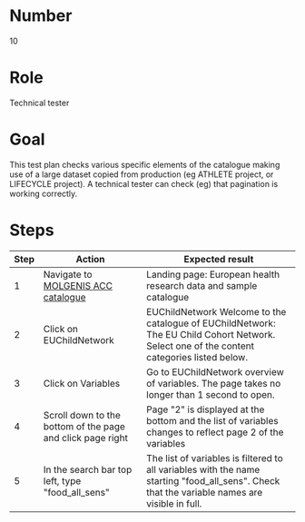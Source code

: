 # Number
10

# Role
Technical tester

# Goal
This test plan checks various specific elements of the catalogue making use of a large dataset copied from production (eg ATHLETE project, or LIFECYCLE project).  A technical tester can check (eg) that pagination is working correctly.

# Steps
| Step | Action | Expected result |
| -----| -------| ----------------|
1| Navigate to [MOLGENIS ACC catalogue](https://data-catalogue-acc.molgeniscloud.org/catalogue/ssr-catalogue) | Landing page: European health research data and sample catalogue
2|Click on EUChildNetwork|EUChildNetwork Welcome to the catalogue of EUChildNetwork: The EU Child Cohort Network. Select one of the content categories listed below.
3|Click on Variables|Go to EUChildNetwork overview of variables. The page takes no longer than 1 second to open.
4|Scroll down to the bottom of the page and click page right|Page "2" is displayed at the bottom and the list of variables changes to reflect page 2 of the variables
5|In the search bar top left, type "food_all_sens"|The list of variables is filtered to all variables with the name starting "food_all_sens". Check that the variable names are visible in full.
